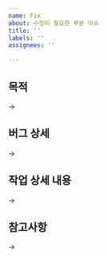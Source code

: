 ```yaml
---
name: Fix
about: 수정이 필요한 부분 이슈
title: ''
labels: ''
assignees: ''

---
```


## 목적
->

## 버그 상세
->

## 작업 상세 내용
->

## 참고사항
->
